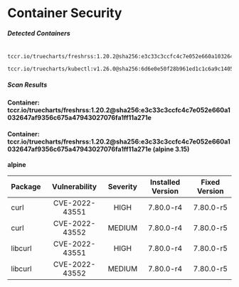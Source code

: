 # Container Security

##### Detected Containers

          tccr.io/truecharts/freshrss:1.20.2@sha256:e3c33c3ccfc4c7e052e660a1032647af9356c675a47943027076fa1ff11a271e
          tccr.io/truecharts/kubectl:v1.26.0@sha256:6d6e0e50f28b961ed1c1c6a9c140553238641591fbdc9ac7c1a348636f78c552

##### Scan Results

**Container: tccr.io/truecharts/freshrss:1.20.2@sha256:e3c33c3ccfc4c7e052e660a1032647af9356c675a47943027076fa1ff11a271e**

#### Container: tccr.io/truecharts/freshrss:1.20.2@sha256:e3c33c3ccfc4c7e052e660a1032647af9356c675a47943027076fa1ff11a271e (alpine 3.15)
    

**alpine**

      
| Package         |    Vulnerability   |   Severity  |  Installed Version | Fixed Version |
|:----------------|:------------------:|:-----------:|:------------------:|:-------------:|
| curl         |    CVE-2022-43551   |   HIGH  |  7.80.0-r4 | 7.80.0-r5 |
| curl         |    CVE-2022-43552   |   MEDIUM  |  7.80.0-r4 | 7.80.0-r5 |
| libcurl         |    CVE-2022-43551   |   HIGH  |  7.80.0-r4 | 7.80.0-r5 |
| libcurl         |    CVE-2022-43552   |   MEDIUM  |  7.80.0-r4 | 7.80.0-r5 |

